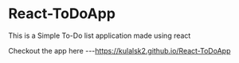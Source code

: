 # React-ToDoApp
This is a Simple To-Do list application made using react

Checkout the app here ---https://kulalsk2.github.io/React-ToDoApp
